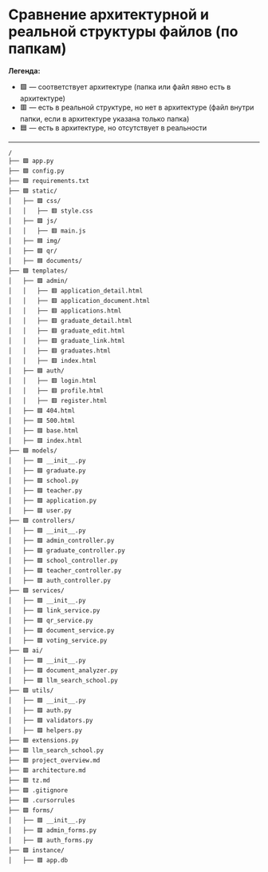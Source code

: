 # Сравнение архитектурной и реальной структуры файлов (по папкам)

**Легенда:**
- 🟩 — соответствует архитектуре (папка или файл явно есть в архитектуре)
- 🟥 — есть в реальной структуре, но нет в архитектуре (файл внутри папки, если в архитектуре указана только папка)
- 🟦 — есть в архитектуре, но отсутствует в реальности

---

```
/
├── 🟩 app.py
├── 🟩 config.py
├── 🟩 requirements.txt
├── 🟩 static/
│   ├── 🟩 css/
│   │   ├── 🟥 style.css
│   ├── 🟩 js/
│   │   ├── 🟥 main.js
│   ├── 🟦 img/
│   ├── 🟩 qr/
│   ├── 🟦 documents/
├── 🟩 templates/
│   ├── 🟩 admin/
│   │   ├── 🟥 application_detail.html
│   │   ├── 🟥 application_document.html
│   │   ├── 🟥 applications.html
│   │   ├── 🟥 graduate_detail.html
│   │   ├── 🟥 graduate_edit.html
│   │   ├── 🟥 graduate_link.html
│   │   ├── 🟥 graduates.html
│   │   ├── 🟥 index.html
│   ├── 🟩 auth/
│   │   ├── 🟥 login.html
│   │   ├── 🟥 profile.html
│   │   ├── 🟥 register.html
│   ├── 🟥 404.html
│   ├── 🟥 500.html
│   ├── 🟥 base.html
│   ├── 🟥 index.html
├── 🟩 models/
│   ├── 🟩 __init__.py
│   ├── 🟩 graduate.py
│   ├── 🟩 school.py
│   ├── 🟩 teacher.py
│   ├── 🟩 application.py
│   ├── 🟥 user.py
├── 🟩 controllers/
│   ├── 🟩 __init__.py
│   ├── 🟩 admin_controller.py
│   ├── 🟩 graduate_controller.py
│   ├── 🟩 school_controller.py
│   ├── 🟩 teacher_controller.py
│   ├── 🟥 auth_controller.py
├── 🟩 services/
│   ├── 🟩 __init__.py
│   ├── 🟩 link_service.py
│   ├── 🟩 qr_service.py
│   ├── 🟩 document_service.py
│   ├── 🟩 voting_service.py
├── 🟩 ai/
│   ├── 🟩 __init__.py
│   ├── 🟩 document_analyzer.py
│   ├── 🟩 llm_search_school.py
├── 🟩 utils/
│   ├── 🟩 __init__.py
│   ├── 🟩 auth.py
│   ├── 🟩 validators.py
│   ├── 🟩 helpers.py
├── 🟥 extensions.py
├── 🟥 llm_search_school.py
├── 🟥 project_overview.md
├── 🟥 architecture.md
├── 🟥 tz.md
├── 🟩 .gitignore
├── 🟩 .cursorrules
├── 🟩 forms/
│   ├── 🟥 __init__.py
│   ├── 🟥 admin_forms.py
│   ├── 🟥 auth_forms.py
├── 🟩 instance/
│   ├── 🟥 app.db